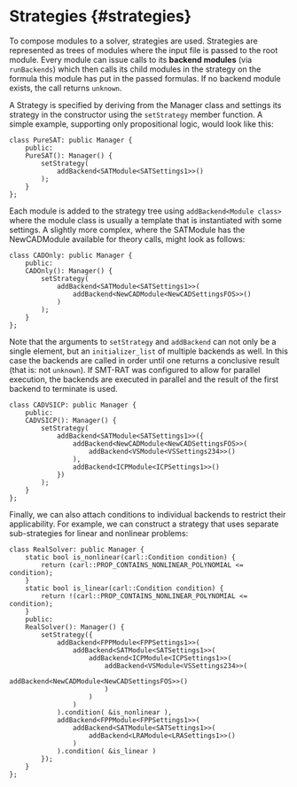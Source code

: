# Strategies {#strategies}

To compose modules to a solver, strategies are used.
Strategies are represented as trees of modules where the input file is passed to the root module.
Every module can issue calls to its **backend modules** (via `runBackends`) which then calls its child modules in the strategy on the formula this module has put in the passed formulas.
If no backend module exists, the call returns `unknown`.

A Strategy is specified by deriving from the Manager class and settings its strategy in the constructor using the `setStrategy` member function.
A simple example, supporting only propositional logic, would look like this:

	class PureSAT: public Manager {
		public:
		PureSAT(): Manager() {
			setStrategy(
				addBackend<SATModule<SATSettings1>>()
			);
		}
	};

Each module is added to the strategy tree using `addBackend<Module class>` where the module class is usually a template that is instantiated with some settings.
A slightly more complex, where the SATModule has the NewCADModule available for theory calls, might look as follows:

	class CADOnly: public Manager {
		public:
		CADOnly(): Manager() {
			setStrategy(
				addBackend<SATModule<SATSettings1>>(
					addBackend<NewCADModule<NewCADSettingsFOS>>()
				)
			);
		}
	};

Note that the arguments to `setStrategy` and `addBackend` can not only be a single element, but an `initializer_list` of multiple backends as well. In this case the backends are called in order until one returns a conclusive result (that is: not `unknown`).
If SMT-RAT was configured to allow for parallel execution, the backends are executed in parallel and the result of the first backend to terminate is used.

	class CADVSICP: public Manager {
		public:
		CADVSICP(): Manager() {
			setStrategy(
				addBackend<SATModule<SATSettings1>>({
					addBackend<NewCADModule<NewCADSettingsFOS>>(
						addBackend<VSModule<VSSettings234>>()
					),
					addBackend<ICPModule<ICPSettings1>>()
				})
			);
		}
	};

Finally, we can also attach conditions to individual backends to restrict their applicability. For example, we can construct a strategy that uses separate sub-strategies for linear and nonlinear problems:

	class RealSolver: public Manager {
		static bool is_nonlinear(carl::Condition condition) {
			return (carl::PROP_CONTAINS_NONLINEAR_POLYNOMIAL <= condition);
		}
		static bool is_linear(carl::Condition condition) {
			return !(carl::PROP_CONTAINS_NONLINEAR_POLYNOMIAL <= condition);
		}
		public:
		RealSolver(): Manager() {
			setStrategy({
				addBackend<FPPModule<FPPSettings1>>(
					addBackend<SATModule<SATSettings1>>(
						addBackend<ICPModule<ICPSettings1>>(
							addBackend<VSModule<VSSettings234>>(
								addBackend<NewCADModule<NewCADSettingsFOS>>()
							)
						)
					)
				).condition( &is_nonlinear ),
				addBackend<FPPModule<FPPSettings1>>(
					addBackend<SATModule<SATSettings1>>(
						addBackend<LRAModule<LRASettings1>>()
					)
				).condition( &is_linear )
			});
		}
	};
